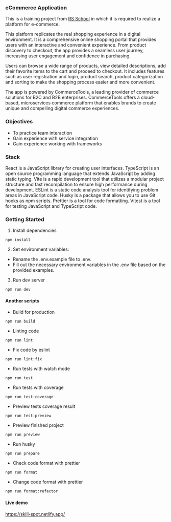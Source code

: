 ### eCommerce Application
This is a training project from [RS School](https://rs.school/) in which it is required to realize a platform for e-commerce.

This platform replicates the real shopping experience in a digital environment. It is a comprehensive online shopping portal that provides users with an interactive and convenient experience. From product discovery to checkout, the app provides a seamless user journey, increasing user engagement and confidence in purchasing.

Users can browse a wide range of products, view detailed descriptions, add their favorite items to the cart and proceed to checkout. It includes features such as user registration and login, product search, product categorization and sorting to make the shopping process easier and more convenient.

The app is powered by CommerceTools, a leading provider of commerce solutions for B2C and B2B enterprises. CommerceTools offers a cloud-based, microservices commerce platform that enables brands to create unique and compelling digital commerce experiences.

### Objectives
- To practice team interaction
- Gain experience with service integration
- Gain experience working with frameworks

### Stack
React is a JavaScript library for creating user interfaces.
TypeScript is an open source programming language that extends JavaScript by adding static typing.
Vite is a rapid development tool that utilizes a modular project structure and fast recompilation to ensure high performance during development.
ESLint is a static code analysis tool for identifying problem areas in JavaScript code.
Husky is a package that allows you to use Git hooks as npm scripts.
Prettier is a tool for code formatting.
Vitest is a tool for testing JavaScript and TypeScript code.

### Getting Started

1. Install dependencies

```
npm install
```

2. Set environment variables:
 - Rename the .env.example file to .env.
 - Fill out the necessary environment variables in the .env file based on the provided examples.

3. Run dev server


```
npm run dev
```

#### Another scripts
- Build for production

```
npm run build
```
- Linting code

```
npm run lint
```
- Fix code by eslint

```
npm run lint:fix
```
- Run tests with watch mode

```
npm run test
```
- Run tests with coverage

```
npm run test:coverage
```
- Preview tests coverage result

```
npm run test:preview
```
- Preview finished project

```
npm run preview
```
- Run husky

```
npm run prepare
```
- Check code format with prettier

```
npm run format
```

- Change code format with prettier  

```
npm run format:refactor
```

#### Live demo

https://skill-spot.netlify.app/

